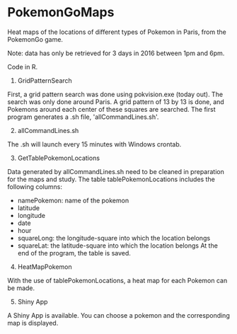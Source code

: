 # PokemonGoMaps
Heat maps of the locations of different types of Pokemon in Paris, from the PokemonGo game.

Note: data has only be retrieved for 3 days in 2016 between 1pm and 6pm.

Code in R.


1. GridPatternSearch

First, a grid pattern search was done using pokvision.exe (today out). The search was only done around Paris. A grid pattern of 13 by 13 is done, and Pokemons around each center of these squares are searched.
The first program generates a .sh file, 'allCommandLines.sh'.


2. allCommandLines.sh

The .sh will launch every 15 minutes with Windows crontab.


3. GetTablePokemonLocations

Data generated by allCommandLines.sh need to be cleaned in preparation for the maps and study.
The table tablePokemonLocations includes the following columns:
  - namePokemon: name of the pokemon
  - latitude
  - longitude
  - date
  - hour
  - squareLong: the longitude-square into which the location belongs
  - squareLat: the latitude-square into which the location belongs
At the end of the program, the table is saved.


4. HeatMapPokemon

With the use of tablePokemonLocations, a heat map for each Pokemon can be made.


5. Shiny App

A Shiny App is available. You can choose a pokemon and the corresponding map is displayed.

